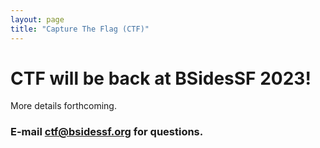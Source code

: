 ```yaml
---
layout: page
title: "Capture The Flag (CTF)"
--- 
```


# CTF will be back at BSidesSF 2023!

More details forthcoming.

### E-mail ctf@bsidessf.org for questions.
